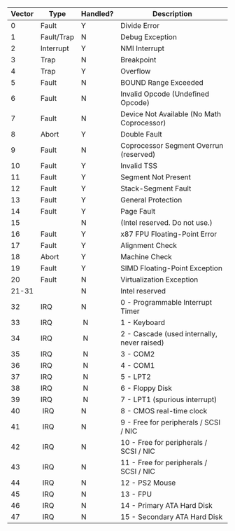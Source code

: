 Vector | Type | Handled? | Description
-------|------|----------|-------------
0 | Fault | Y | Divide Error
1 | Fault/Trap | N | Debug Exception
2 | Interrupt | Y | NMI Interrupt
3 | Trap | N | Breakpoint
4 | Trap | Y | Overflow
5 | Fault | N | BOUND Range Exceeded
6 | Fault | N | Invalid Opcode (Undefined Opcode)
7 | Fault | N | Device Not Available (No Math Coprocessor)
8 | Abort | Y | Double Fault
9 | Fault | N | Coprocessor Segment Overrun (reserved)
10 | Fault | Y | Invalid TSS
11 | Fault | Y | Segment Not Present
12 | Fault | Y | Stack-Segment Fault
13 | Fault | Y | General Protection
14 | Fault | Y | Page Fault
15 | | N | (Intel reserved. Do not use.)
16 | Fault | Y | x87 FPU Floating-Point Error
17 | Fault | Y | Alignment Check
18 | Abort | Y | Machine Check
19 | Fault | Y | SIMD Floating-Point Exception
20 | Fault | N | Virtualization Exception
21-31 | | N | Intel reserved
32 | IRQ | N | 0 - Programmable Interrupt Timer
33 | IRQ | N | 1 - Keyboard
34 | IRQ | N | 2 - Cascade (used internally, never raised)
35 | IRQ | N | 3 - COM2
36 | IRQ | N | 4 - COM1
37 | IRQ | N | 5 - LPT2
38 | IRQ | N | 6 - Floppy Disk
39 | IRQ | N | 7 - LPT1 (spurious interrupt)
40 | IRQ | N | 8 - CMOS real-time clock
41 | IRQ | N | 9 - Free for peripherals / SCSI / NIC 
42 | IRQ | N | 10 - Free for peripherals / SCSI / NIC 
43 | IRQ | N | 11 - Free for peripherals / SCSI / NIC 
44 | IRQ | N | 12 - PS2 Mouse
45 | IRQ | N | 13 - FPU
46 | IRQ | N | 14 - Primary ATA Hard Disk 
47 | IRQ | N | 15 - Secondary ATA Hard Disk
